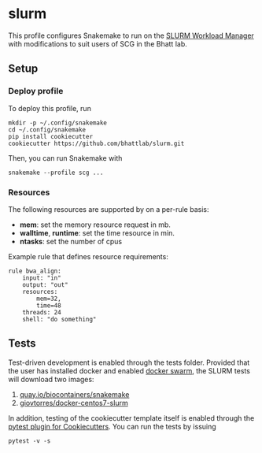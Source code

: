# slurm

This profile configures Snakemake to run on the [SLURM Workload Manager](https://slurm.schedmd.com/) with modifications to suit
users of SCG in the Bhatt lab.

## Setup

### Deploy profile

To deploy this profile, run

	mkdir -p ~/.config/snakemake
	cd ~/.config/snakemake
	pip install cookiecutter
	cookiecutter https://github.com/bhattlab/slurm.git

Then, you can run Snakemake with

	snakemake --profile scg ...


### Resources

The following resources are supported by on a per-rule basis:

- **mem**: set the memory resource request in mb.
- **walltime**, **runtime**: set the time resource in min.
- **ntasks**: set the number of cpus

Example rule that defines resource requirements:

	rule bwa_align:
		input: "in"
		output: "out"
		resources:
			mem=32,
			time=48
		threads: 24
		shell: "do something"

## Tests

Test-driven development is enabled through the tests folder. Provided
that the user has installed docker and enabled [docker
swarm](https://docs.docker.com/engine/swarm/), the SLURM tests will
download two images:

1. [quay.io/biocontainers/snakemake](https://quay.io/repository/biocontainers/snakemake?tab=tags)
2. [giovtorres/docker-centos7-slurm](https://github.com/giovtorres/docker-centos7-slurm)

In addition, testing of the cookiecutter template itself is enabled
through the [pytest plugin for
Cookiecutters](https://github.com/hackebrot/pytest-cookies). You can
run the tests by issuing

	pytest -v -s
